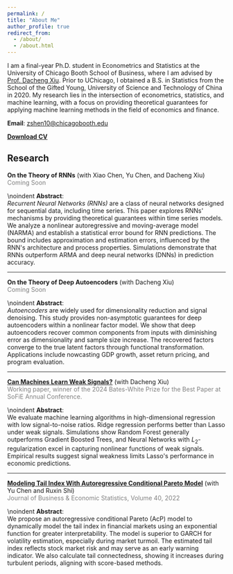 ```yaml
---
permalink: /
title: "About Me"
author_profile: true
redirect_from: 
  - /about/
  - /about.html
---
```


I am a final-year Ph.D. student in Econometrics and Statistics at the University of Chicago Booth School of Business, where I am advised by [Prof. Dacheng Xiu](https://dachxiu.chicagobooth.edu/). Prior to UChicago, I obtained a B.S. in Statistics from the School of the Gifted Young, University of Science and Technology of China in 2020. My research lies in the intersection of econometrics, statistics, and machine learning, with a focus on providing theoretical guarantees for applying machine learning methods in the field of economics and finance.

**Email**: zshen10@chicagobooth.edu

**[Download CV](_pages/CV.pdf)** 

## Research
**On the Theory of RNNs** (with Xiao Chen, Yu Chen, and Dacheng Xiu)  
<span style="color:gray;">Coming Soon</span>

\noindent **Abstract**:  
_Recurrent Neural Networks (RNNs)_ are a class of neural networks designed for sequential data, including time series. This paper explores RNNs' mechanisms by providing theoretical guarantees within time series models. We analyze a nonlinear autoregressive and moving-average model (NARMA) and establish a statistical error bound for RNN predictions. The bound includes approximation and estimation errors, influenced by the RNN's architecture and process properties. Simulations demonstrate that RNNs outperform ARMA and deep neural networks (DNNs) in prediction accuracy.

---

**On the Theory of Deep Autoencoders** (with Dacheng Xiu)  
<span style="color:gray;">Coming Soon</span>

\noindent **Abstract**:  
_Autoencoders_ are widely used for dimensionality reduction and signal denoising. This study provides non-asymptotic guarantees for deep autoencoders within a nonlinear factor model. We show that deep autoencoders recover common components from inputs with diminishing error as dimensionality and sample size increase. The recovered factors converge to the true latent factors through functional transformation. Applications include nowcasting GDP growth, asset return pricing, and program evaluation.

---

**[Can Machines Learn Weak Signals?](https://papers.ssrn.com/sol3/papers.cfm?abstract_id=4722678)** (with Dacheng Xiu)  
<span style="color:gray;">Working paper, winner of the 2024 Bates-White Prize for the Best Paper at SoFiE Annual Conference.</span>

\noindent **Abstract**:  
We evaluate machine learning algorithms in high-dimensional regression with low signal-to-noise ratios. Ridge regression performs better than Lasso under weak signals. Simulations show Random Forest generally outperforms Gradient Boosted Trees, and Neural Networks with $L_2$-regularization excel in capturing nonlinear functions of weak signals. Empirical results suggest signal weakness limits Lasso's performance in economic predictions.

---

**[Modeling Tail Index With Autoregressive Conditional Pareto Model](https://www.tandfonline.com/doi/abs/10.1080/07350015.2020.1832504)** (with Yu Chen and Ruxin Shi)  
<span style="color:gray;">Journal of Business & Economic Statistics, Volume 40, 2022</span>

\noindent **Abstract**:  
We propose an autoregressive conditional Pareto (AcP) model to dynamically model the tail index in financial markets using an exponential function for greater interpretability. The model is superior to GARCH for volatility estimation, especially during market turmoil. The estimated tail index reflects stock market risk and may serve as an early warning indicator. We also calculate tail connectedness, showing it increases during turbulent periods, aligning with score-based methods.

